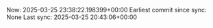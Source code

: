 Now: 2025-03-25 23:38:22.198399+00:00 Earliest commit since sync: None Last sync: 2025-03-25 20:43:06+00:00
